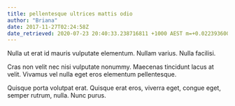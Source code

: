 ```yaml
---
title: pellentesque ultrices mattis odio
author: "Briana"
date: 2017-11-27T02:24:58Z
date_retrieved: 2020-07-23 20:40:33.238716811 +1000 AEST m=+0.022393600
---
```


Nulla ut erat id mauris vulputate elementum. Nullam varius. Nulla facilisi.

Cras non velit nec nisi vulputate nonummy. Maecenas tincidunt lacus at velit. Vivamus vel nulla eget eros elementum pellentesque.

Quisque porta volutpat erat. Quisque erat eros, viverra eget, congue eget, semper rutrum, nulla. Nunc purus.
